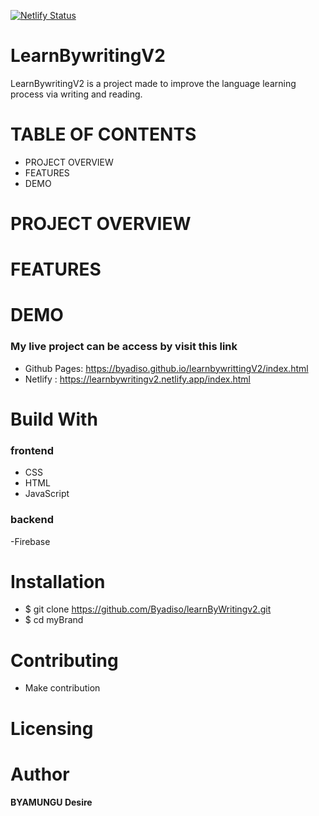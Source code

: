 [![Netlify Status](https://api.netlify.com/api/v1/badges/bfc4eb23-4749-4753-8708-d8eac0c3594a/deploy-status)](https://app.netlify.com/sites/learnbywritingv2/deploys)

# LearnBywritingV2

LearnBywritingV2 is a project made to improve the language learning process via writing and reading.

# TABLE OF CONTENTS

- PROJECT OVERVIEW
- FEATURES
- DEMO

# PROJECT OVERVIEW

# FEATURES

# DEMO

### My live project can be access by visit this link 

- Github Pages: https://byadiso.github.io/learnbywrittingV2/index.html
- Netlify : https://learnbywritingv2.netlify.app/index.html

# Build With

### frontend

- CSS
- HTML
- JavaScript

### backend
-Firebase

# Installation

- \$ git clone https://github.com/Byadiso/learnByWritingv2.git
- \$ cd myBrand

# Contributing

- Make contribution

# Licensing

# Author

**BYAMUNGU Desire**
